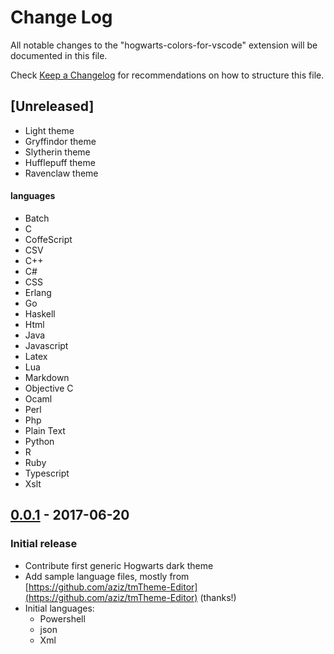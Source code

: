 # Change Log

All notable changes to the "hogwarts-colors-for-vscode" extension will be documented in this file.

Check [Keep a Changelog](http://keepachangelog.com/) for recommendations on how to structure this file.

## [Unreleased]

- Light theme
- Gryffindor theme
- Slytherin theme
- Hufflepuff theme
- Ravenclaw theme

#### languages

- Batch
- C
- CoffeScript
- CSV
- C++
- C#
- CSS
- Erlang
- Go
- Haskell
- Html
- Java
- Javascript
- Latex
- Lua
- Markdown
- Objective C
- Ocaml
- Perl
- Php
- Plain Text
- Python
- R
- Ruby
- Typescript
- Xslt

## [0.0.1] - 2017-06-20

### Initial release

- Contribute first generic Hogwarts dark theme
- Add sample language files, mostly from [https://github.com/aziz/tmTheme-Editor](https://github.com/aziz/tmTheme-Editor) (thanks!)
- Initial languages:
  - Powershell
  - json
  - Xml

[0.0.1]: https://github.com/xxxxx